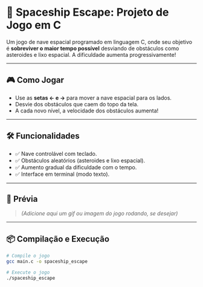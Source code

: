 # 🚀 Spaceship Escape: Projeto de Jogo em C

Um jogo de nave espacial programado em linguagem C, onde seu objetivo é **sobreviver o maior tempo possível** desviando de obstáculos como asteroides e lixo espacial. A dificuldade aumenta progressivamente!

---

## 🎮 Como Jogar

- Use as **setas ← e →** para mover a nave espacial para os lados.
- Desvie dos obstáculos que caem do topo da tela.
- A cada novo nível, a velocidade dos obstáculos aumenta!

---

## 🛠️ Funcionalidades

- ✅ Nave controlável com teclado.
- ✅ Obstáculos aleatórios (asteroides e lixo espacial).
- ✅ Aumento gradual da dificuldade com o tempo.
- ✅ Interface em terminal (modo texto).

---

## 📸 Prévia

> _(Adicione aqui um gif ou imagem do jogo rodando, se desejar)_

---

## 📦 Compilação e Execução

```bash
# Compile o jogo
gcc main.c -o spaceship_escape

# Execute o jogo
./spaceship_escape
